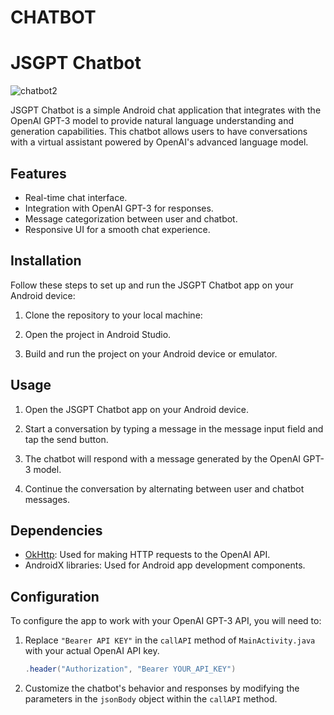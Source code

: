 # CHATBOT


# JSGPT Chatbot


![chatbot2](https://github.com/JoseSagwe/CHATBOT/assets/110198843/fb90704d-a667-4c92-8cf3-37194c07be0e)

JSGPT Chatbot is a simple Android chat application that integrates with the OpenAI GPT-3 model to provide natural language understanding and generation capabilities. This chatbot allows users to have conversations with a virtual assistant powered by OpenAI's advanced language model.

## Features
- Real-time chat interface.
- Integration with OpenAI GPT-3 for responses.
- Message categorization between user and chatbot.
- Responsive UI for a smooth chat experience.


## Installation

Follow these steps to set up and run the JSGPT Chatbot app on your Android device:

1. Clone the repository to your local machine:

2. Open the project in Android Studio.

3. Build and run the project on your Android device or emulator.


## Usage

1. Open the JSGPT Chatbot app on your Android device.

2. Start a conversation by typing a message in the message input field and tap the send button.

3. The chatbot will respond with a message generated by the OpenAI GPT-3 model.

4. Continue the conversation by alternating between user and chatbot messages.


## Dependencies

- [OkHttp](https://square.github.io/okhttp/): Used for making HTTP requests to the OpenAI API.
- AndroidX libraries: Used for Android app development components.

## Configuration

To configure the app to work with your OpenAI GPT-3 API, you will need to:

1. Replace `"Bearer API KEY"` in the `callAPI` method of `MainActivity.java` with your actual OpenAI API key.

   ```java
   .header("Authorization", "Bearer YOUR_API_KEY")
   ```

2. Customize the chatbot's behavior and responses by modifying the parameters in the `jsonBody` object within the `callAPI` method.


